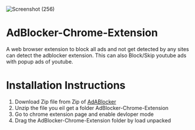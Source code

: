![Screenshot (256)](https://user-images.githubusercontent.com/47942129/136984257-8ef5fa90-cf19-44a5-b323-11aff9d12986.png)
# AdBlocker-Chrome-Extension
A web browser extension to block all ads and not get detected by any sites can detect the adblocker extension. This can also Block/Skip youtube ads with popup ads of youtube.

# Installation Instructions
1. Download Zip file from Zip of [AdABlocker](https://github.com/sanketnagare/AdBlocker-Chrome-Extension/archive/refs/heads/master.zip)
2. Unzip the file you eil get a folder AdBlocker-Chrome-Extension
3. Go to chrome extension page and enable devloper mode
4. Drag the AdBlocker-Chrome-Extension folder by load unpacked
